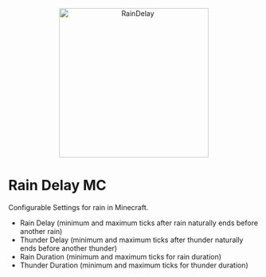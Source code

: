 <div style="text-align: center;">
    <img src="https://raw.githubusercontent.com/carter-ray/RainDelayMC/refs/heads/main/src/main/resources/icon.png" alt="RainDelay" width="300"/>
</div>

# Rain Delay MC

Configurable Settings for rain in Minecraft.

- Rain Delay (minimum and maximum ticks after rain naturally ends before another rain)
- Thunder Delay (minimum and maximum ticks after thunder naturally ends before another thunder)
- Rain Duration (minimum and maximum ticks for rain duration)
- Thunder Duration (minimum and maximum ticks for thunder duration)
